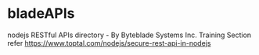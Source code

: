 # bladeAPIs
nodejs RESTful APIs directory - By Byteblade Systems Inc. Training Section
refer https://www.toptal.com/nodejs/secure-rest-api-in-nodejs
